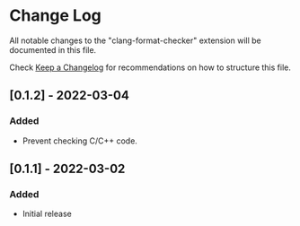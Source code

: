 # Change Log

All notable changes to the "clang-format-checker" extension will be documented in this file.

Check [Keep a Changelog](http://keepachangelog.com/) for recommendations on how to structure this file.

## [0.1.2] - 2022-03-04
### Added
- Prevent checking C/C++ code.

## [0.1.1] - 2022-03-02
### Added
- Initial release

